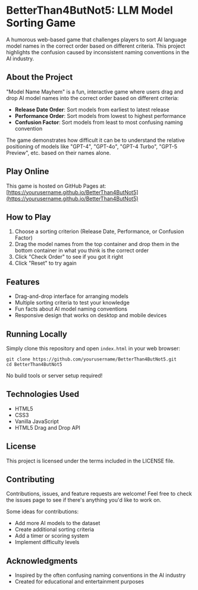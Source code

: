 # BetterThan4ButNot5: LLM Model Sorting Game

A humorous web-based game that challenges players to sort AI language model names in the correct order based on different criteria. This project highlights the confusion caused by inconsistent naming conventions in the AI industry.

## About the Project

"Model Name Mayhem" is a fun, interactive game where users drag and drop AI model names into the correct order based on different criteria:

- **Release Date Order**: Sort models from earliest to latest release
- **Performance Order**: Sort models from lowest to highest performance
- **Confusion Factor**: Sort models from least to most confusing naming convention

The game demonstrates how difficult it can be to understand the relative positioning of models like "GPT-4", "GPT-4o", "GPT-4 Turbo", "GPT-5 Preview", etc. based on their names alone.

## Play Online

This game is hosted on GitHub Pages at: [https://yourusername.github.io/BetterThan4ButNot5](https://yourusername.github.io/BetterThan4ButNot5)

## How to Play

1. Choose a sorting criterion (Release Date, Performance, or Confusion Factor)
2. Drag the model names from the top container and drop them in the bottom container in what you think is the correct order
3. Click "Check Order" to see if you got it right
4. Click "Reset" to try again

## Features

- Drag-and-drop interface for arranging models
- Multiple sorting criteria to test your knowledge
- Fun facts about AI model naming conventions
- Responsive design that works on desktop and mobile devices

## Running Locally

Simply clone this repository and open `index.html` in your web browser:

```
git clone https://github.com/yourusername/BetterThan4ButNot5.git
cd BetterThan4ButNot5
```

No build tools or server setup required!

## Technologies Used

- HTML5
- CSS3
- Vanilla JavaScript
- HTML5 Drag and Drop API

## License

This project is licensed under the terms included in the LICENSE file.

## Contributing

Contributions, issues, and feature requests are welcome! Feel free to check the issues page to see if there's anything you'd like to work on.

Some ideas for contributions:

- Add more AI models to the dataset
- Create additional sorting criteria
- Add a timer or scoring system
- Implement difficulty levels

## Acknowledgments

- Inspired by the often confusing naming conventions in the AI industry
- Created for educational and entertainment purposes
